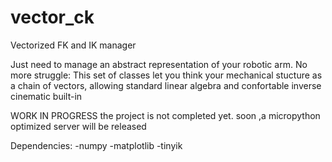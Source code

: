 # vector_ck
Vectorized FK and IK manager

Just need to manage an abstract representation of your robotic arm. No more struggle:
This set of classes let you think your mechanical stucture as a chain of vectors,
allowing standard linear algebra and confortable inverse cinematic built-in

WORK IN PROGRESS
the project is not completed yet.
soon ,a micropython optimized server will be released

Dependencies:
-numpy
-matplotlib
-tinyik

